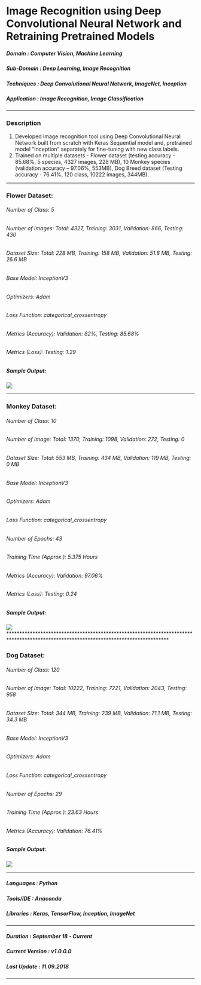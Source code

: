 # Image Recognition using Deep Convolutional Neural Network and Retraining Pretrained Models 	                                           
[comment]: # (*************************************************************************************************************************************)
##### Domain             : Computer Vision, Machine Learning
##### Sub-Domain         : Deep Learning, Image Recognition
##### Techniques         : Deep Convolutional Neural Network, ImageNet, Inception
##### Application        : Image Recognition, Image Classification
*************************************************************************************************************************************
### Description
1. Developed image recognition tool using Deep Convolutional Neural Network built from scratch with Keras Sequential model and, pretrained model “Inception” separately for fine-tuning with new class labels.
2. Trained on multiple datasets - Flower dataset (testing accuracy - 85.68%, 5 species, 4327 images, 228 MB), 10 Monkey species (validation accuracy – 97.06%, 553MB), Dog Breed dataset (Testing accuracy - 76.41%, 120 class, 10222 images, 344MB).
*************************************************************************************************************************************
### Flower Dataset:
###### Number of Class: 5
###### Number of Images: Total: 4327, Training: 3031, Validation: 866, Testing: 430
###### Dataset Size: Total: 228 MB, Training: 158 MB, Validation: 51.8 MB, Testing: 26.6 MB
###### Base Model: InceptionV3
###### Optimizers: Adam
###### Loss Function: categorical_crossentropy
<!---
###### Number of Epochs: 8
###### Training Time (Approx.): 2 Hours
-->
###### Metrics (Accuracy): Validation: 82%, Testing: 85.68%
###### Metrics (Loss): Testing: 1.29

##### Sample Output: 
<kbd>
<img src=https://github.com/anjanatiha/Image-Recognition-using-Deep-Convolutional-Neural-Network/blob/master/Flowers%20Recognition/demo/sample/sample.png>
</kbd>

*************************************************************************************************************************************

### Monkey Dataset:
###### Number of Class: 10
###### Number of Image: Total: 1370, Training: 1098, Validation: 272, Testing: 0
###### Dataset Size: Total: 553 MB, Training: 434 MB, Validation: 119 MB, Testing: 0 MB
###### Base Model: InceptionV3
###### Optimizers: Adam
###### Loss Function: categorical_crossentropy
###### Number of Epochs: 43
###### Training Time (Approx.): 5.375 Hours
###### Metrics (Accuracy): Validation: 97.06%
###### Metrics (Loss): Testing: 0.24
##### Sample Output: 
<kbd>
<img src=https://github.com/anjanatiha/Image-Recognition-using-Deep-Convolutional-Neural-Network/blob/master/Monkey%20Recognition/demo/sample/sample.png>
</kbd>
<!---
-->
*************************************************************************************************************************************

### Dog Dataset:
###### Number of Class: 120
###### Number of Image: Total: 10222, Training: 7221, Validation: 2043, Testing: 958
###### Dataset Size: Total: 344 MB, Training: 239 MB, Validation: 71.1 MB, Testing: 34.3 MB
###### Base Model: InceptionV3
###### Optimizers: Adam
###### Loss Function: categorical_crossentropy
###### Number of Epochs: 29
###### Training Time (Approx.): 23.63 Hours
###### Metrics (Accuracy): Validation: 76.41%
<!---
#### Metrics (Loss): 
-->
##### Sample Output: 
<kbd>
<img src=https://github.com/anjanatiha/Image-Recognition-using-Deep-Convolutional-Neural-Network/blob/master/Dog%20Breed%20Identification/demo/sample/sample2.png>
</kbd>

*************************************************************************************************************************************
##### Languages   : Python
##### Tools/IDE   : Anaconda
##### Libraries   : Keras, TensorFlow, Inception, ImageNet
*************************************************************************************************************************************
##### Duration   : September 18 - Current
##### Current Version  : v1.0.0.0
##### Last Update      : 11.09.2018
*************************************************************************************************************************************
